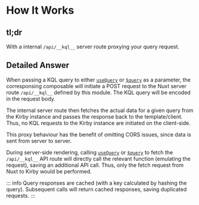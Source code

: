 # How It Works

## tl;dr

With a internal `/api/__kql__` server route proxying your query request.

## Detailed Answer

When passing a KQL query to either [`useQuery`](/api/use-query) or [`$query`](/api/query) as a parameter, the corresponsing composable will initiate a POST request to the Nuxt server route `/api/__kql__` defined by this module. The KQL query will be encoded in the request body.

The internal server route then fetches the actual data for a given query from the Kirby instance and passes the response back to the template/client. Thus, no KQL requests to the Kirby instance are initiated on the client-side.

This proxy behaviour has the benefit of omitting CORS issues, since data is sent from server to server.

During server-side rendering, calling [`useQuery`](/api/use-query) or [`$query`](/api/query) to fetch the `/api/__kql__` API route will directly call the relevant function (emulating the request), saving an additional API call. Thus, only the fetch request from Nuxt to Kirby would be performed.

::: info
Query responses are cached (with a key calculated by hashing the query). Subsequent calls will return cached responses, saving duplicated requests.
:::

